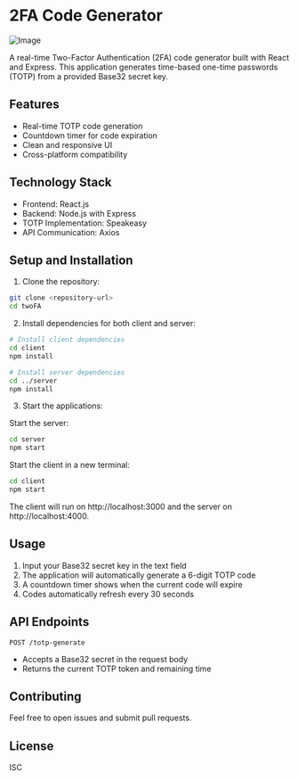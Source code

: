# 2FA Code Generator

![Image](https://github.com/user-attachments/assets/f119d854-a1bb-4a7b-b98d-0557caa93299)

A real-time Two-Factor Authentication (2FA) code generator built with React and Express. This application generates time-based one-time passwords (TOTP) from a provided Base32 secret key.

## Features

- Real-time TOTP code generation
- Countdown timer for code expiration
- Clean and responsive UI
- Cross-platform compatibility

## Technology Stack

- Frontend: React.js
- Backend: Node.js with Express
- TOTP Implementation: Speakeasy
- API Communication: Axios

## Setup and Installation

1. Clone the repository:
```bash
git clone <repository-url>
cd twoFA
```

2. Install dependencies for both client and server:
```bash
# Install client dependencies
cd client
npm install

# Install server dependencies
cd ../server
npm install
```

3. Start the applications:

Start the server:
```bash
cd server
npm start
```

Start the client in a new terminal:
```bash
cd client
npm start
```

The client will run on http://localhost:3000 and the server on http://localhost:4000.

## Usage

1. Input your Base32 secret key in the text field
2. The application will automatically generate a 6-digit TOTP code
3. A countdown timer shows when the current code will expire
4. Codes automatically refresh every 30 seconds

## API Endpoints

`POST /totp-generate`
- Accepts a Base32 secret in the request body
- Returns the current TOTP token and remaining time

## Contributing

Feel free to open issues and submit pull requests.

## License

ISC